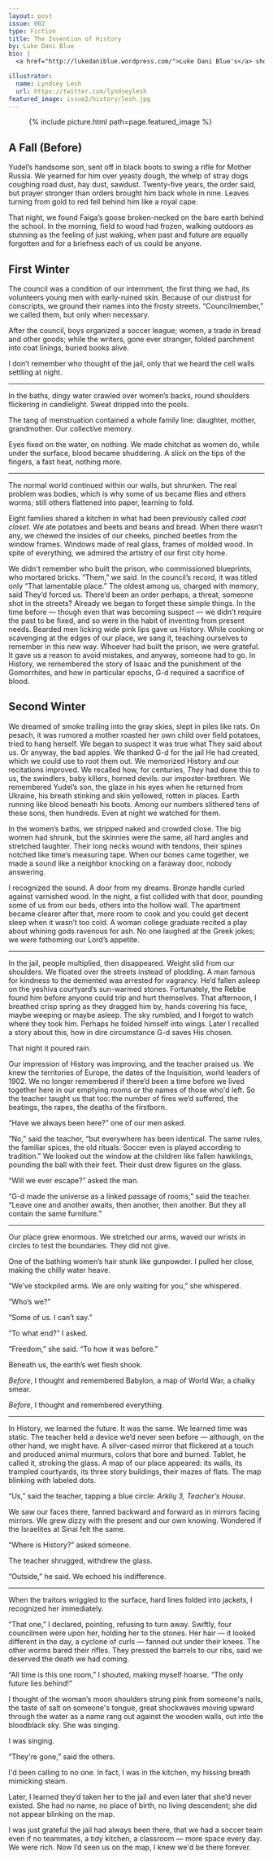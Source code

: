 ```yaml
---
layout: post
issue: 002
type: Fiction
title: The Invention of History
by: Luke Dani Blue
bio: |
  <a href="http://lukedaniblue.wordpress.com/">Luke Dani Blue's</a> short stories have appeared in or are forthcoming from <i>Bluestem, Slush Pile Magazine, Redlemona.de</i> and <i>The Stoneslide Corrective</i>. She's received Honorable Mentions from the Academy of American Poets and the<i> Fourteen Hills</i> Michael Rubin Book Award. She currently lives in the Bay Area, where she teaches private writing classes and astrologizes professionally. Follow her at: @lukedaniblue.

illustrator:
  name: Lyndsey Lesh
  url: https://twitter.com/lyndseylesh
featured_image: issue2/history/lesh.jpg
---
```


<figure class="right">
  {% include picture.html path=page.featured_image %}
</figure>

## A Fall (Before)

Yudel’s handsome son, sent off in black boots to swing a rifle for Mother Russia. We yearned for him over yeasty dough, the whelp of stray dogs coughing road dust, hay dust, sawdust. Twenty-five years, the order said, but prayer stronger than orders brought him back whole in nine. Leaves turning from gold to red fell behind him like a royal cape.

That night, we found Faiga’s goose broken-necked on the bare earth behind the school. In the morning, field to wood had frozen, walking outdoors as stunning as the feeling of just waking, when past and future are equally forgotten and for a briefness each of us could be anyone.

## First Winter

The council was a condition of our internment, the first thing we had, its volunteers young men with early-ruined skin. Because of our distrust for conscripts, we ground their names into the frosty streets. “Councilmember,” we called them, but only when necessary.

After the council, boys organized a soccer league; women, a trade in bread and other goods; while the writers, gone ever stranger, folded parchment into coat linings, buried books alive.

I don’t remember who thought of the jail, only that we heard the cell walls settling at night.

***

In the baths, dingy water crawled over women’s backs, round shoulders flickering in candlelight. Sweat dripped into the pools.

The tang of menstruation contained a whole family line: daughter, mother, grandmother. Our collective memory.

Eyes fixed on the water, on nothing. We made chitchat as women do, while under the surface, blood became shuddering. A slick on the tips of the fingers, a fast heat, nothing more.

***

The normal world continued within our walls, but shrunken. The real problem was bodies, which is why some of us became flies and others worms; still others flattened into paper, learning to fold.

Eight families shared a kitchen in what had been previously called <i>coat closet</i>. We ate potatoes and beets and beans and bread. When there wasn’t any, we chewed the insides of our cheeks, pinched beetles from the window frames. Windows made of real glass, frames of molded wood. In spite of everything, we admired the artistry of our first city home.

We didn't remember who built the prison, who commissioned blueprints, who mortared bricks. “Them,” we said. In the council’s record, it was titled only “That lamentable place.” The oldest among us, charged with memory, said They’d forced us. There’d been an order perhaps, a threat, someone shot in the streets? Already we began to forget these simple things. In the time before — though even that was becoming suspect — we didn’t require the past to be fixed, and so were in the habit of inventing from present needs. Bearded men licking wide pink lips gave us History. While cooking or scavenging at the edges of our place, we sang it, teaching ourselves to remember in this new way. Whoever had built the prison, we were grateful. It gave us a reason to avoid mistakes, and anyway, someone had to go. In History, we remembered the story of Isaac and the punishment of the Gomorrhites, and how in particular epochs, G-d required a sacrifice of blood.


## Second Winter

We dreamed of smoke trailing into the gray skies, slept in piles like rats. On pesach, it was rumored a mother roasted her own child over field potatoes, tried to hang herself. We began to suspect it was true what They said about us. Or anyway, the bad apples. We thanked G-d for the jail He had created, which we could use to root them out. We memorized History and our recitations improved. We recalled how, for centuries, <em>They</em> had done this to us, the swindlers, baby killers, horned devils: our imposter-brethren. We remembered Yudel’s son, the glaze in his eyes when he returned from Ukraine, his breath stinking and skin yellowed, rotten in places. Earth running like blood beneath his boots. Among our numbers slithered tens of these sons, then hundreds. Even at night we watched for them.

In the women’s baths, we stripped naked and crowded close. The big women had shrunk, but the skinnies were the same, all hard angles and stretched laughter. Their long necks wound with tendons, their spines notched like time’s measuring tape. When our bones came together, we made a sound like a neighbor knocking on a faraway door, nobody answering.

I recognized the sound. A door from my dreams. Bronze handle curled against varnished wood. In the night, a fist collided with that door, pounding some of us from our beds, others into the hollow wall. The apartment became clearer after that, more room to cook and you could get decent sleep when it wasn’t too cold. A woman college graduate recited a play about whining gods ravenous for ash. No one laughed at the Greek jokes; we were fathoming our Lord’s appetite.

***

In the jail, people multiplied, then disappeared. Weight slid from our shoulders. We floated over the streets instead of plodding. A man famous for kindness to the demented was arrested for vagrancy. He’d fallen asleep on the yeshiva courtyard’s sun-warmed stones. Fortunately, the Rebbe found him before anyone could trip and hurt themselves. That afternoon, I breathed crisp spring as they dragged him by, hands covering his face, maybe weeping or maybe asleep. The sky rumbled, and I forgot to watch where they took him. Perhaps he folded himself into wings. Later I recalled a story about this, how in dire circumstance G-d saves His chosen.

That night it poured rain.

Our impression of History was improving, and the teacher praised us. We knew the territories of Europe, the dates of the Inquisition, world leaders of 1902. We no longer remembered if there’d been a time before we lived together here in our emptying rooms or the names of those who'd left. So the teacher taught us that too: the number of fires we’d suffered, the beatings, the rapes, the deaths of the firstborn.

“Have we always been here?” one of our men asked.

“No,” said the teacher, “but everywhere has been identical. The same rules, the familiar spices, the old rituals. Soccer even is played according to tradition.” We looked out the window at the children like fallen hawklings, pounding the ball with their feet. Their dust drew figures on the glass.

“Will we ever escape?” asked the man.

“G-d made the universe as a linked passage of rooms,” said the teacher. “Leave one and another awaits, then another, then another. But they all contain the same furniture.”

***

Our place grew enormous. We stretched our arms, waved our wrists in circles to test the boundaries. They did not give.

One of the bathing women’s hair stunk like gunpowder. I pulled her close, making the chilly water heave.

“We’ve stockpiled arms. We are only waiting for you,” she whispered.

“Who’s we?”

“Some of us. I can’t say.”

“To what end?” I asked.

“Freedom,” she said. “To how it was before.”

Beneath us, the earth’s wet flesh shook.

<i>Before</i>, I thought and remembered Babylon, a map of World War, a chalky smear.

<i>Before</i>, I thought and remembered everything.

***

In History, we learned the future. It was the same. We learned time was static. The teacher held a device we’d never seen before — although, on the other hand, we might have. A silver-cased mirror that flickered at a touch and produced animal murmurs, colors that bore and burned. Tablet, he called it, stroking the glass. A map of our place appeared: its walls, its trampled courtyards, its three story buildings, their mazes of flats. The map blinking with labeled dots.

“Us,” said the teacher, tapping a blue circle: <i>Arklių 3, Teacher’s House</i>.

We saw our faces there, fanned backward and forward as in mirrors facing mirrors. We grew dizzy with the present and our own knowing. Wondered if the Israelites at Sinai felt the same.

“Where is History?” asked someone.

The teacher shrugged, withdrew the glass.

“Outside,” he said. We echoed his indifference. 

***

When the traitors wriggled to the surface, hard lines folded into jackets, I recognized her immediately.

“That one,” I declared, pointing, refusing to turn away. Swiftly, four councilmen were upon her, holding her to the stones. Her hair — it looked different in the day, a cyclone of curls — fanned out under their knees. The other worms bared their rifles. They pressed the barrels to our ribs, said we deserved the death we had coming.

“All time is this one room,” I shouted, making myself hoarse. “The only future lies behind!”

I thought of the woman’s moon shoulders strung pink from someone's nails, the taste of salt on someone's tongue, great shockwaves moving upward through the water as a name rang out against the wooden walls, out into the bloodblack sky. She was singing.

I was singing.

“They're gone,” said the others.

I'd been calling to no one. In fact, I was in the kitchen, my hissing breath mimicking steam.

Later, I learned they’d taken her to the jail and even later that she’d never existed. She had no name, no place of birth, no living descendent; she did not appear blinking on the map.

I was just grateful the jail had always been there, that we had a soccer team even if no teammates, a tidy kitchen, a classroom — more space every day. We were rich. Now I’d seen us on the map, I knew we'd be there forever.

